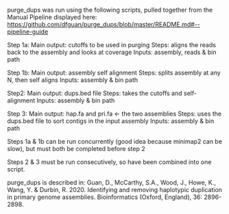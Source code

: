 purge_dups was run using the following scripts, pulled together from the Manual Pipeline displayed here: https://github.com/dfguan/purge_dups/blob/master/README.md#--pipeline-guide

Step 1a:
Main output: cutoffs to be used in purging
Steps: aligns the reads back to the assembly and looks at coverage
Inputs: assembly, reads & bin path

Step 1b:
Main output: assembly self alignment
Steps: splits assembly at any N, then self aligns
Inputs: assembly & bin path

Step2:
Main output: dups.bed file
Steps: takes the cutoffs and self-alignment
Inputs: assembly & bin path

Step 3:
Main output: hap.fa and pri.fa <- the two assemblies
Steps: uses the dups.bed file to sort contigs in the input assembly
Inputs: assembly & bin path


Steps 1a & 1b can be run concurrently (good idea because minimap2 can be slow), 
but must both be completed before step 2

Steps 2 & 3 must be run consecutively, so have been combined into one script.


purge_dups is described in:
Guan, D., McCarthy, S.A., Wood, J., Howe, K., Wang, Y. & Durbin, R. 2020. Identifying and removing haplotypic duplication in primary genome assemblies. Bioinformatics (Oxford, England), 36: 2896-2898.

